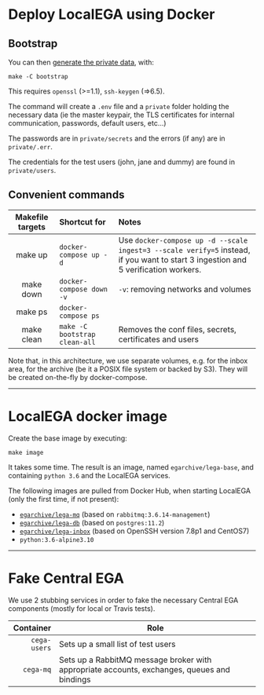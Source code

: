 # Deploy LocalEGA using Docker

## Bootstrap

You can then [generate the private data](bootstrap), with:

	make -C bootstrap

This requires `openssl` (>=1.1), `ssh-keygen` (=>6.5).

The command will create a `.env` file and a `private` folder holding
the necessary data (ie the master keypair, the TLS
certificates for internal communication, passwords, default users,
etc...)

The passwords are in `private/secrets` and the errors (if any) are in `private/.err`.

The credentials for the test users (john, jane and dummy) are found in `private/users`.

## Convenient commands

| Makefile targets | Shortcut for | Notes |
|:----------------:|:-------------|:------|
| make up          | `docker-compose up -d` | Use `docker-compose up -d --scale ingest=3 --scale verify=5` instead, if you want to start 3 ingestion and 5 verification workers. |
| make down        | `docker-compose down -v` | `-v`: removing networks and volumes |
| make ps          | `docker-compose ps` | |
| make clean       | `make -C bootstrap clean-all` | Removes the conf files, secrets, certificates and users |

Note that, in this architecture, we use separate volumes, e.g. for the
inbox area, for the archive (be it a POSIX file system or backed by
S3). They will be created on-the-fly by docker-compose.

----

# LocalEGA docker image

Create the base image by executing:

	make image

It takes some time. The result is an image, named `egarchive/lega-base`, and containing `python 3.6` and the LocalEGA services.

The following images are pulled from Docker Hub, when starting LocalEGA (only the first time, if not present):

* [`egarchive/lega-mq`](https://github.com/EGA-archive/LocalEGA-mq) (based on `rabbitmq:3.6.14-management`)
* [`egarchive/lega-db`](https://github.com/EGA-archive/LocalEGA-db) (based on `postgres:11.2`)
* [`egarchive/lega-inbox`](https://github.com/EGA-archive/LocalEGA-inbox) (based on OpenSSH version 7.8p1 and CentOS7)
* `python:3.6-alpine3.10` 

----

# Fake Central EGA

We use 2 stubbing services in order to fake the necessary Central EGA components (mostly for local or Travis tests).

| Container    | Role |
|-------------:|------|
| `cega-users` | Sets up a small list of test users |
| `cega-mq`    | Sets up a RabbitMQ message broker with appropriate accounts, exchanges, queues and bindings |
